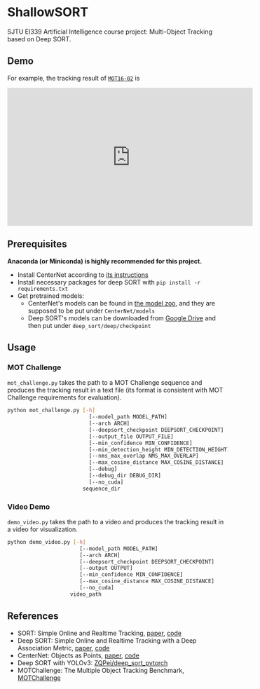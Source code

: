 # ShallowSORT

SJTU EI339 Artificial Intelligence course project: Multi-Object Tracking based on Deep SORT.

## Demo

For example, the tracking result of [`MOT16-02`](https://motchallenge.net/vis/MOT16-02) is

<iframe width="560" height="315" src="https://www.youtube.com/embed/0Ba0rT8mfAQ" frameborder="0" allow="accelerometer; autoplay; encrypted-media; gyroscope; picture-in-picture" allowfullscreen></iframe>

## Prerequisites

**Anaconda (or Miniconda) is highly recommended for this project.**

-   Install CenterNet according to [its instructions](https://github.com/xingyizhou/CenterNet/blob/master/readme/INSTALL.md)
-   Install necessary packages for deep SORT with `pip install -r requirements.txt`
-   Get pretrained models:
    -   CenterNet's models can be found in [the model zoo](https://github.com/xingyizhou/CenterNet/blob/master/readme/MODEL_ZOO.md), and they are supposed to be put under `CenterNet/models`
    -   Deep SORT's models can be downloaded from [Google Drive](https://drive.google.com/drive/folders/1WxaD7NHamVm8iR4Agfuoyzdh8bR4ET1T?usp=sharing) and then put under `deep_sort/deep/checkpoint`

## Usage

### MOT Challenge

`mot_challenge.py` takes the path to a MOT Challenge sequence and produces the tracking result in a text file (its format is consistent with MOT Challenge requirements for evaluation).
```bash
python mot_challenge.py [-h]
                          [--model_path MODEL_PATH]
                          [--arch ARCH]
                          [--deepsort_checkpoint DEEPSORT_CHECKPOINT]
                          [--output_file OUTPUT_FILE]
                          [--min_confidence MIN_CONFIDENCE]
                          [--min_detection_height MIN_DETECTION_HEIGHT]
                          [--nms_max_overlap NMS_MAX_OVERLAP]
                          [--max_cosine_distance MAX_COSINE_DISTANCE]
                          [--debug]
                          [--debug_dir DEBUG_DIR]
                          [--no_cuda]
                        sequence_dir
```

### Video Demo

`demo_video.py` takes the path to a video and produces the tracking result in a video for visualization.
```bash
python demo_video.py [-h]
                       [--model_path MODEL_PATH]
                       [--arch ARCH]
                       [--deepsort_checkpoint DEEPSORT_CHECKPOINT]
                       [--output OUTPUT]
                       [--min_confidence MIN_CONFIDENCE]
                       [--max_cosine_distance MAX_COSINE_DISTANCE]
                       [--no_cuda]
                    video_path

```


## References

-   SORT: Simple Online and Realtime Tracking, [paper](https://arxiv.org/pdf/1602.00763.pdf), [code](https://github.com/abewley/sort)
-   Deep SORT: Simple Online and Realtime Tracking with a Deep Association Metric, [paper](https://arxiv.org/pdf/1703.07402.pdf), [code](https://github.com/nwojke/deep_sort)
-   CenterNet: Objects as Points, [paper](https://arxiv.org/pdf/1904.07850.pdf), [code](https://github.com/xingyizhou/CenterNet)
-   Deep SORT with YOLOv3: [ZQPei/deep_sort_pytorch](https://github.com/ZQPei/deep_sort_pytorch)
-   MOTChallenge: The Multiple Object Tracking Benchmark, [MOTChallenge](https://motchallenge.net)
